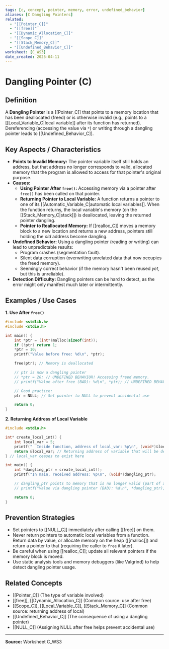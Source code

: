 ```yaml
---
tags: [c, concept, pointer, memory, error, undefined_behavior]
aliases: [C Dangling Pointers]
related:
  - "[[Pointer_C]]"
  - "[[free]]"
  - "[[Dynamic_Allocation_C]]"
  - "[[Scope_C]]"
  - "[[Stack_Memory_C]]"
  - "[[Undefined_Behavior_C]]"
worksheet: [C_WS3]
date_created: 2025-04-11
---
```

# Dangling Pointer (C)

## Definition

A **Dangling Pointer** is a [[Pointer_C]] that points to a memory location that has been deallocated (freed) or is otherwise invalid (e.g., points to a [[Local_Variable_C|local variable]] after its function has returned). Dereferencing (accessing the value via `*`) or writing through a dangling pointer leads to [[Undefined_Behavior_C]].

## Key Aspects / Characteristics

- **Points to Invalid Memory:** The pointer variable itself still holds an address, but that address no longer corresponds to valid, allocated memory that the program is allowed to access for that pointer's original purpose.
- **Causes:**
    - **Using Pointer After `free()`:** Accessing memory via a pointer after `free()` has been called on that pointer.
    - **Returning Pointer to Local Variable:** A function returns a pointer to one of its [[Automatic_Variable_C|automatic local variables]]. When the function returns, the local variable's memory (on the [[Stack_Memory_C|stack]]) is deallocated, leaving the returned pointer dangling.
    - **Pointer to Reallocated Memory:** If [[realloc_C]] moves a memory block to a new location and returns a new address, pointers still holding the *old* address become dangling.
- **Undefined Behavior:** Using a dangling pointer (reading or writing) can lead to unpredictable results:
    - Program crashes (segmentation fault).
    - Silent data corruption (overwriting unrelated data that now occupies the freed memory).
    - Seemingly correct behavior (if the memory hasn't been reused *yet*, but this is unreliable).
- **Detection Difficulty:** Dangling pointers can be hard to detect, as the error might only manifest much later or intermittently.

## Examples / Use Cases

**1. Use After `free()`**
```c
#include <stdlib.h>
#include <stdio.h>

int main() {
    int *ptr = (int*)malloc(sizeof(int));
    if (!ptr) return 1;
    *ptr = 10;
    printf("Value before free: %d\n", *ptr);

    free(ptr); // Memory is deallocated

    // ptr is now a dangling pointer
    // *ptr = 20; // UNDEFINED BEHAVIOR! Accessing freed memory.
    // printf("Value after free (BAD): %d\n", *ptr); // UNDEFINED BEHAVIOR!

    // Good practice:
    ptr = NULL; // Set pointer to NULL to prevent accidental use

    return 0;
}
```

**2. Returning Address of Local Variable**
```c
#include <stdio.h>

int* create_local_int() {
    int local_var = 5;
    printf("  Inside function, address of local_var: %p\n", (void*)&local_var);
    return &local_var; // Returning address of variable that will be destroyed
} // local_var ceases to exist here

int main() {
    int *dangling_ptr = create_local_int();
    printf("In main, received address: %p\n", (void*)dangling_ptr);

    // dangling_ptr points to memory that is no longer valid (part of a destroyed stack frame)
    // printf("Value via dangling pointer (BAD): %d\n", *dangling_ptr); // UNDEFINED BEHAVIOR!

    return 0;
}
```

## Prevention Strategies

- Set pointers to [[NULL_C]] immediately after calling [[free]] on them.
- Never return pointers to automatic local variables from a function. Return data by value, or allocate memory on the heap ([[malloc]]) and return a pointer to that (requiring the caller to `free` it later).
- Be careful when using [[realloc_C]]; update all relevant pointers if the memory block is moved.
- Use static analysis tools and memory debuggers (like Valgrind) to help detect dangling pointer usage.

## Related Concepts
- [[Pointer_C]] (The type of variable involved)
- [[free]], [[Dynamic_Allocation_C]] (Common source: use after free)
- [[Scope_C]], [[Local_Variable_C]], [[Stack_Memory_C]] (Common source: returning address of local)
- [[Undefined_Behavior_C]] (The consequence of using a dangling pointer)
- [[NULL_C]] (Assigning NULL after free helps prevent accidental use)

---
**Source:** Worksheet C_WS3